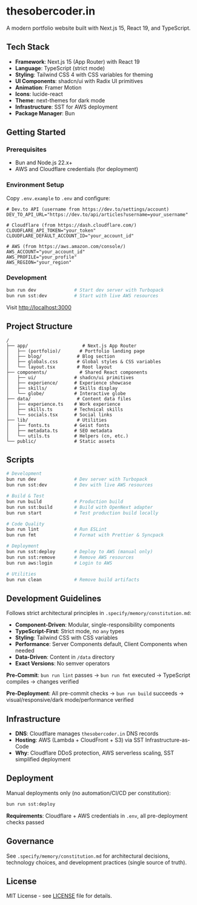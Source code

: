 # thesobercoder.in

A modern portfolio website built with Next.js 15, React 19, and TypeScript.

## Tech Stack

- **Framework**: Next.js 15 (App Router) with React 19
- **Language**: TypeScript (strict mode)
- **Styling**: Tailwind CSS 4 with CSS variables for theming
- **UI Components**: shadcn/ui with Radix UI primitives
- **Animation**: Framer Motion
- **Icons**: lucide-react
- **Theme**: next-themes for dark mode
- **Infrastructure**: SST for AWS deployment
- **Package Manager**: Bun

## Getting Started

### Prerequisites

- Bun and Node.js 22.x+
- AWS and Cloudflare credentials (for deployment)

### Environment Setup

Copy `.env.example` to `.env` and configure:

```env
# Dev.to API (username from https://dev.to/settings/account)
DEV_TO_API_URL="https://dev.to/api/articles?username=your_username"

# Cloudflare (from https://dash.cloudflare.com/)
CLOUDFLARE_API_TOKEN="your_token"
CLOUDFLARE_DEFAULT_ACCOUNT_ID="your_account_id"

# AWS (from https://aws.amazon.com/console/)
AWS_ACCOUNT="your_account_id"
AWS_PROFILE="your_profile"
AWS_REGION="your_region"
```

### Development

```bash
bun run dev              # Start dev server with Turbopack
bun run sst:dev          # Start with live AWS resources
```

Visit [http://localhost:3000](http://localhost:3000)

## Project Structure

```
/
├── app/                    # Next.js App Router
│   ├── (portfolio)/       # Portfolio landing page
│   ├── blog/             # Blog section
│   ├── globals.css       # Global styles & CSS variables
│   └── layout.tsx        # Root layout
├── components/            # Shared React components
│   ├── ui/              # shadcn/ui primitives
│   ├── experience/      # Experience showcase
│   ├── skills/          # Skills display
│   └── globe/           # Interactive globe
├── data/                 # Content data files
│   ├── experience.ts    # Work experience
│   ├── skills.ts        # Technical skills
│   └── socials.tsx      # Social links
├── lib/                  # Utilities
│   ├── fonts.ts         # Geist fonts
│   ├── metadata.ts      # SEO metadata
│   └── utils.ts         # Helpers (cn, etc.)
└── public/              # Static assets
```

## Scripts

```bash
# Development
bun run dev              # Dev server with Turbopack
bun run sst:dev          # Dev with live AWS resources

# Build & Test
bun run build            # Production build
bun run sst:build        # Build with OpenNext adapter
bun run start            # Test production build locally

# Code Quality
bun run lint             # Run ESLint
bun run fmt              # Format with Prettier & Syncpack

# Deployment
bun run sst:deploy       # Deploy to AWS (manual only)
bun run sst:remove       # Remove AWS resources
bun run aws:login        # Login to AWS

# Utilities
bun run clean            # Remove build artifacts
```

## Development Guidelines

Follows strict architectural principles in `.specify/memory/constitution.md`:

- **Component-Driven**: Modular, single-responsibility components
- **TypeScript-First**: Strict mode, no `any` types
- **Styling**: Tailwind CSS with CSS variables
- **Performance**: Server Components default, Client Components when needed
- **Data-Driven**: Content in `/data` directory
- **Exact Versions**: No semver operators

**Pre-Commit**: `bun run lint` passes → `bun run fmt` executed → TypeScript compiles → changes verified

**Pre-Deployment**: All pre-commit checks → `bun run build` succeeds → visual/responsive/dark mode/performance verified

## Infrastructure

- **DNS**: Cloudflare manages `thesobercoder.in` DNS records
- **Hosting**: AWS (Lambda + CloudFront + S3) via SST Infrastructure-as-Code
- **Why**: Cloudflare DDoS protection, AWS serverless scaling, SST simplified deployment

## Deployment

Manual deployments only (no automation/CI/CD per constitution):

```bash
bun run sst:deploy
```

**Requirements**: Cloudflare + AWS credentials in `.env`, all pre-deployment checks passed

## Governance

See `.specify/memory/constitution.md` for architectural decisions, technology choices, and development practices (single source of truth).

## License

MIT License - see [LICENSE](LICENSE) file for details.
